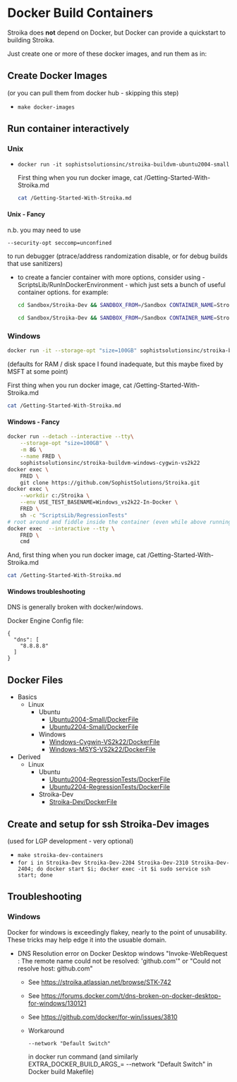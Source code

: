 # Docker Build Containers

Stroika does **not** depend on Docker, but Docker can provide a quickstart to building Stroika.

Just create one or more of these docker images, and run them as in:

## Create Docker Images

(or you can pull them from docker hub - skipping this step)

- `make docker-images`

## Run container interactively

### Unix

- `docker run -it sophistsolutionsinc/stroika-buildvm-ubuntu2004-small`

  First thing when you run docker image, cat /Getting-Started-With-Stroika.md

  ```bash
  cat /Getting-Started-With-Stroika.md
  ```

#### Unix - Fancy

n.b. you may need to use

```bash
--security-opt seccomp=unconfined
```

to run debugger (ptrace/address randomization disable, or for debug builds that use sanitizers)

- to create a fancier container with more options, consider using - ScriptsLib/RunInDockerEnvironment - which just sets a bunch of useful container options.
  for example:

  ```bash
  cd Sandbox/Stroika-Dev && SANDBOX_FROM=/Sandbox CONTAINER_NAME=Stroika-Dev CONTAINER_IMAGE=sophistsolutionsinc/stroika-dev INCLUDE_EXTRA_PERSONAL_MOUNT_FILES=1 EXTRA_DOCKER_ARGS="--publish 10022:22" ECHO_DOCKER_COMMANDS=1 ScriptsLib/RunInDockerEnvironment
  ```

  ```bash
  cd Sandbox/Stroika-Dev && SANDBOX_FROM=/Sandbox CONTAINER_NAME=Stroika-Dev-2004 CONTAINER_IMAGE=sophistsolutionsinc/stroika-dev-2004 INCLUDE_EXTRA_PERSONAL_MOUNT_FILES=1 EXTRA_DOCKER_ARGS="--publish 10122:22" ECHO_DOCKER_COMMANDS=1 ScriptsLib/RunInDockerEnvironment
  ```

### Windows

```bash
docker run -it --storage-opt "size=100GB" sophistsolutionsinc/stroika-buildvm-windows-cygwin-vs2k22
```

(defaults for RAM / disk space I found inadequate, but this maybe fixed by MSFT at some point)

First thing when you run docker image, cat /Getting-Started-With-Stroika.md

```bash
cat /Getting-Started-With-Stroika.md
```

#### Windows - Fancy

```bash
docker run --detach --interactive --tty\
    --storage-opt "size=100GB" \
    -m 8G \
    --name FRED \
    sophistsolutionsinc/stroika-buildvm-windows-cygwin-vs2k22
docker exec \
    FRED \
    git clone https://github.com/SophistSolutions/Stroika.git
docker exec \
    --workdir c:/Stroika \
    --env USE_TEST_BASENAME=Windows_vs2k22-In-Docker \
    FRED \
    sh -c "ScriptsLib/RegressionTests"
# root around and fiddle inside the container (even while above running)
docker exec  --interactive --tty \
    FRED \
    cmd
```

And, first thing when you run docker image, cat /Getting-Started-With-Stroika.md

```bash
cat /Getting-Started-With-Stroika.md
```

#### Windows troubleshooting

DNS is generally broken with docker/windows. 

Docker Engine Config file:
~~~
{
  "dns": [
    "8.8.8.8"
  ]
}
~~~

## Docker Files

- Basics
  - Linux
    - Ubuntu
      -  [Ubuntu2004-Small/DockerFile](Ubuntu2004-Small/DockerFile)
      -  [Ubuntu2204-Small/DockerFile](Ubuntu2204-Small/DockerFile)
    - Windows
      -  [Windows-Cygwin-VS2k22/DockerFile](Windows-Cygwin-VS2k22/DockerFile)
      -  [Windows-MSYS-VS2k22/DockerFile](Windows-MSYS-VS2k22/DockerFile)
- Derived
  - Linux
    - Ubuntu
      -  [Ubuntu2004-RegressionTests/DockerFile](Ubuntu2004-RegressionTests/DockerFile)
      -  [Ubuntu2204-RegressionTests/DockerFile](Ubuntu2204-RegressionTests/DockerFile)
    - Stroika-Dev
      -  [Stroika-Dev/DockerFile](Stroika-Dev/DockerFile)

## Create and setup for ssh Stroika-Dev images

(used for LGP development - very optional)

- `make stroika-dev-containers`
- `for i in Stroika-Dev Stroika-Dev-2204 Stroika-Dev-2310 Stroika-Dev-2404; do docker start $i; docker exec -it $i sudo service ssh start; done`

## Troubleshooting

### Windows

Docker for windows is exceedingly flakey, nearly to the point of unusability. These tricks may help
edge it into the usuable domain.

- DNS Resolution error on Docker Desktop windows
  "Invoke-WebRequest : The remote name could not be resolved: 'github.com'" or "Could not resolve host: github.com"
  - See https://stroika.atlassian.net/browse/STK-742
  - See https://forums.docker.com/t/dns-broken-on-docker-desktop-for-windows/130121
  - See https://github.com/docker/for-win/issues/3810

  - Workaround
    ~~~
    --network "Default Switch"
    ~~~
    in docker run command (and similarly EXTRA_DOCKER_BUILD_ARGS_= --network "Default Switch" in Docker build Makefile)
